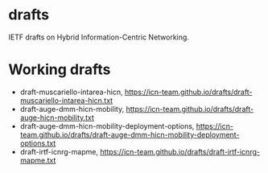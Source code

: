 # drafts
IETF drafts on Hybrid Information-Centric Networking.

# Working drafts
- draft-muscariello-intarea-hicn,  https://icn-team.github.io/drafts/draft-muscariello-intarea-hicn.txt
- draft-auge-dmm-hicn-mobility,  https://icn-team.github.io/drafts/draft-auge-hicn-mobility.txt
- draft-auge-dmm-hicn-mobility-deployment-options, https://icn-team.github.io/drafts/draft-auge-dmm-hicn-mobility-deployment-options.txt
- draft-irtf-icnrg-mapme,  https://icn-team.github.io/drafts/draft-irtf-icnrg-mapme.txt
